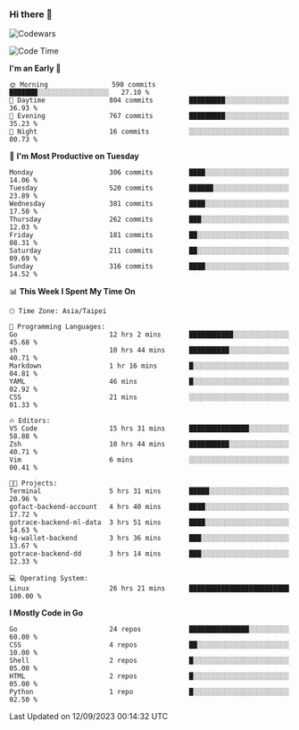 ### Hi there 👋

![Codewars](https://www.codewars.com/users/omegaatt36/badges/small)

<!--START_SECTION:waka-->
![Code Time](http://img.shields.io/badge/Code%20Time-1%2C668%20hrs%2055%20mins-blue)

**I'm an Early 🐤** 

```text
🌞 Morning                590 commits         ███████░░░░░░░░░░░░░░░░░░   27.10 % 
🌆 Daytime                804 commits         █████████░░░░░░░░░░░░░░░░   36.93 % 
🌃 Evening                767 commits         █████████░░░░░░░░░░░░░░░░   35.23 % 
🌙 Night                  16 commits          ░░░░░░░░░░░░░░░░░░░░░░░░░   00.73 % 
```
📅 **I'm Most Productive on Tuesday** 

```text
Monday                   306 commits         ████░░░░░░░░░░░░░░░░░░░░░   14.06 % 
Tuesday                  520 commits         ██████░░░░░░░░░░░░░░░░░░░   23.89 % 
Wednesday                381 commits         ████░░░░░░░░░░░░░░░░░░░░░   17.50 % 
Thursday                 262 commits         ███░░░░░░░░░░░░░░░░░░░░░░   12.03 % 
Friday                   181 commits         ██░░░░░░░░░░░░░░░░░░░░░░░   08.31 % 
Saturday                 211 commits         ██░░░░░░░░░░░░░░░░░░░░░░░   09.69 % 
Sunday                   316 commits         ████░░░░░░░░░░░░░░░░░░░░░   14.52 % 
```


📊 **This Week I Spent My Time On** 

```text
🕑︎ Time Zone: Asia/Taipei

💬 Programming Languages: 
Go                       12 hrs 2 mins       ███████████░░░░░░░░░░░░░░   45.68 % 
sh                       10 hrs 44 mins      ██████████░░░░░░░░░░░░░░░   40.71 % 
Markdown                 1 hr 16 mins        █░░░░░░░░░░░░░░░░░░░░░░░░   04.81 % 
YAML                     46 mins             █░░░░░░░░░░░░░░░░░░░░░░░░   02.92 % 
CSS                      21 mins             ░░░░░░░░░░░░░░░░░░░░░░░░░   01.33 % 

🔥 Editors: 
VS Code                  15 hrs 31 mins      ███████████████░░░░░░░░░░   58.88 % 
Zsh                      10 hrs 44 mins      ██████████░░░░░░░░░░░░░░░   40.71 % 
Vim                      6 mins              ░░░░░░░░░░░░░░░░░░░░░░░░░   00.41 % 

🐱‍💻 Projects: 
Terminal                 5 hrs 31 mins       █████░░░░░░░░░░░░░░░░░░░░   20.96 % 
gofact-backend-account   4 hrs 40 mins       ████░░░░░░░░░░░░░░░░░░░░░   17.72 % 
gotrace-backend-ml-data  3 hrs 51 mins       ████░░░░░░░░░░░░░░░░░░░░░   14.63 % 
kg-wallet-backend        3 hrs 36 mins       ███░░░░░░░░░░░░░░░░░░░░░░   13.67 % 
gotrace-backend-dd       3 hrs 14 mins       ███░░░░░░░░░░░░░░░░░░░░░░   12.33 % 

💻 Operating System: 
Linux                    26 hrs 21 mins      █████████████████████████   100.00 % 
```

**I Mostly Code in Go** 

```text
Go                       24 repos            ███████████████░░░░░░░░░░   60.00 % 
CSS                      4 repos             ██░░░░░░░░░░░░░░░░░░░░░░░   10.00 % 
Shell                    2 repos             █░░░░░░░░░░░░░░░░░░░░░░░░   05.00 % 
HTML                     2 repos             █░░░░░░░░░░░░░░░░░░░░░░░░   05.00 % 
Python                   1 repo              █░░░░░░░░░░░░░░░░░░░░░░░░   02.50 % 
```




 Last Updated on 12/09/2023 00:14:32 UTC
<!--END_SECTION:waka-->

<!--
**omegaatt36/omegaatt36** is a ✨ _special_ ✨ repository because its `README.md` (this file) appears on your GitHub profile.

Here are some ideas to get you started:

- 🔭 I’m currently working on ...
- 🌱 I’m currently learning ...
- 👯 I’m looking to collaborate on ...
- 🤔 I’m looking for help with ...
- 💬 Ask me about ...
- 📫 How to reach me: ...
- 😄 Pronouns: ...
- ⚡ Fun fact: ...
-->
